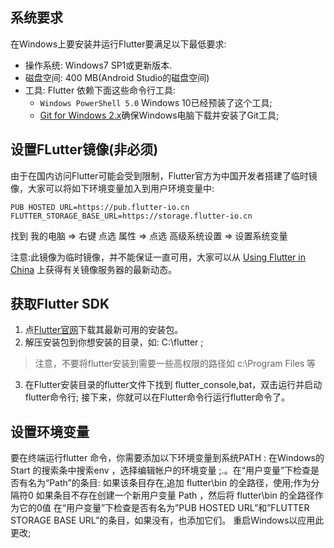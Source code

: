 ## 系统要求

在Windows上要安装并运行Flutter要满足以下最低要求:

- 操作系统: Windows7 SP1或更新版本.
- 磁盘空间: 400 MB(Android Studio的磁盘空间)
- 工具: Flutter 依赖下面这些命令行工具:
	- `Windows PowerShell 5.0` Windows 10已经预装了这个工具;
	- [Git for Windows 2.x](https://git-scm.com/download/win)确保Windows电脑下载并安装了Git工具;

## 设置FLutter镜像(非必须)

由于在国内访问Flutter可能会受到限制，Flutter官方为中国开发者搭建了临时镜像，大家可以将如下环境变量加入到用户环境变量中:
```
PUB HOSTED URL=https://pub.flutter-io.cn
FLUTTER_STORAGE_BASE_URL=https://storage.flutter-io.cn
```

找到 我的电脑 => 右键 点选 属性 => 点选 高级系统设置 => 设置系统变量

注意:此镜像为临时镜像，并不能保证一直可用，大家可以从 [Using Flutter in China](https://flutter.dev/community/china) 上获得有关镜像服务器的最新动态。

## 获取Flutter SDK

1. 点[Flutter官网](https://docs.flutter.dev/release/archive?tab=windows)下载其最新可用的安装包。
2. 解压安装包到你想安装的目录，如: C:\\flutter ;
> 注意，不要将flutter安装到需要一些高权限的路径如 c:\\Program Files 等
3. 在Flutter安装目录的flutter文件下找到 flutter_console,bat，双击运行并启动flutter命令行;
接下来，你就可以在Flutter命令行运行flutter命令了。

## 设置环境变量


要在终端运行flutter 命令，你需要添加以下环境变量到系统PATH :
在Windows的Start 的搜索条中搜索env ，选择编辑帐户的环境变量 ;.。在“用户变量”下检查是否有名为“Path”的条目:
如果该条目存在,追加 flutter\bin 的全路径，使用;作为分隔符0
如果条目不存在创建一个新用户变量 Path ，然后将 flutter\bin 的全路径作为它的0值
在“用户变量”下检查是否有名为”PUB HOSTED URL”和”FLUTTER STORAGE BASE URL”的条目，如果没有，也添加它们。
重启Windows以应用此更改;